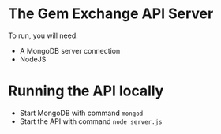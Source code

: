 # The Gem Exchange API Server

To run, you will need:

- A MongoDB server connection
- NodeJS

# Running the API locally

- Start MongoDB with command `mongod`
- Start the API with command `node server.js`
